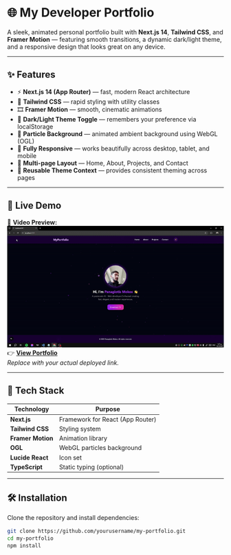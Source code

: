 # 🌐 My Developer Portfolio

A sleek, animated personal portfolio built with **Next.js 14**, **Tailwind CSS**, and **Framer Motion** — featuring smooth transitions, a dynamic dark/light theme, and a responsive design that looks great on any device.

---

## ✨ Features

- ⚡ **Next.js 14 (App Router)** — fast, modern React architecture  
- 🎨 **Tailwind CSS** — rapid styling with utility classes  
- 🎞️ **Framer Motion** — smooth, cinematic animations  
- 🌙 **Dark/Light Theme Toggle** — remembers your preference via localStorage  
- 🌌 **Particle Background** — animated ambient background using WebGL (OGL)  
- 📱 **Fully Responsive** — works beautifully across desktop, tablet, and mobile  
- 🧭 **Multi-page Layout** — Home, About, Projects, and Contact  
- 🧠 **Reusable Theme Context** — provides consistent theming across pages  

---

## 🚀 Live Demo
🎥 **Video Preview:**  
![Demo](./portfolio.gif)
👉 [**View Portfolio**](https://your-portfolio-link.vercel.app)  
_Replace with your actual deployed link._

---

## 🧩 Tech Stack

| Technology | Purpose |
|-------------|----------|
| **Next.js** | Framework for React (App Router) |
| **Tailwind CSS** | Styling system |
| **Framer Motion** | Animation library |
| **OGL** | WebGL particles background |
| **Lucide React** | Icon set |
| **TypeScript** | Static typing (optional) |

---

## 🛠️ Installation

Clone the repository and install dependencies:

```bash
git clone https://github.com/yourusername/my-portfolio.git
cd my-portfolio
npm install
